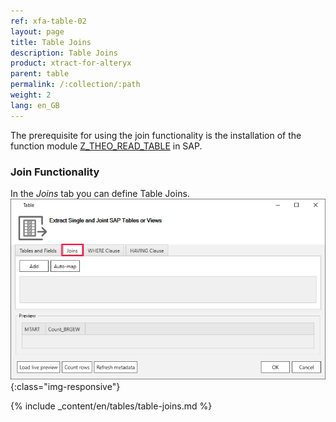 ```yaml
---
ref: xfa-table-02
layout: page
title: Table Joins
description: Table Joins 
product: xtract-for-alteryx
parent: table
permalink: /:collection/:path
weight: 2
lang: en_GB
---
```

The prerequisite for using the join functionality is the installation of the function module [Z_THEO_READ_TABLE](../sap-customizing) in SAP.

### Join Functionality

In the *Joins* tab you can define Table Joins.
![Table join ](/img/content/table-join-tab.png){:class="img-responsive"}

{% include _content/en/tables/table-joins.md  %}
